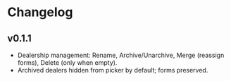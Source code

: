 # Changelog

## v0.1.1
- Dealership management: Rename, Archive/Unarchive, Merge (reassign forms), Delete (only when empty).
- Archived dealers hidden from picker by default; forms preserved.
